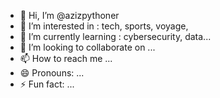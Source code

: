 - 👋 Hi, I’m @azizpythoner
- 👀 I’m interested in : tech,  sports, voyage, 
- 🌱 I’m currently learning : cybersecurity, data...
- 💞️ I’m looking to collaborate on ...
- 📫 How to reach me ...
- 😄 Pronouns: ...
- ⚡ Fun fact: ...

<!---
azizpythoner/azizpythoner is a ✨ special ✨ repository because its `README.md` (this file) appears on your GitHub profile.
You can click the Preview link to take a look at your changes.
--->
